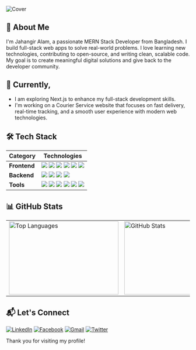 <!-- Cover Photo -->
![Cover](https://i.ibb.co/20yf0DcL/jahan-github.png)


## 🚀 About Me

<p>I'm Jahangir Alam, a passionate MERN Stack Developer from Bangladesh. I build full-stack web apps to solve real-world problems. I love learning new technologies, contributing to open-source, and writing clean, scalable code. My goal is to create meaningful digital solutions and give back to the developer community.</p>


## 🚀 Currently, 
- I am exploring Next.js to enhance my full-stack development skills.
- I'm working on a Courier Service website that focuses on fast delivery, real-time tracking, and a smooth user experience with modern web technologies.

## 🛠️ Tech Stack

| Category   | Technologies |
|------------|--------------|
| **Frontend** | <img src="https://img.shields.io/badge/React-61DAFB?style=for-the-badge&logo=react&logoColor=black" /> <img src="https://img.shields.io/badge/JavaScript-F7DF1E?style=for-the-badge&logo=javascript&logoColor=black" /> <img src="https://img.shields.io/badge/HTML5-E34F26?style=for-the-badge&logo=html5&logoColor=white" /> <img src="https://img.shields.io/badge/CSS3-1572B6?style=for-the-badge&logo=css3&logoColor=white" /> <img src="https://img.shields.io/badge/Tailwind_CSS-38B2AC?style=for-the-badge&logo=tailwind-css&logoColor=white" /> <img src="https://img.shields.io/badge/Bootstrap-7952B3?style=for-the-badge&logo=bootstrap&logoColor=white" /> |
| **Backend**  | <img src="https://img.shields.io/badge/Node.js-339933?style=for-the-badge&logo=nodedotjs&logoColor=white" /> <img src="https://img.shields.io/badge/Express.js-000000?style=for-the-badge&logo=express&logoColor=white" /> <img src="https://img.shields.io/badge/MongoDB-47A248?style=for-the-badge&logo=mongodb&logoColor=white" /> <img src="https://img.shields.io/badge/Mongoose-880000?style=for-the-badge&logo=mongoose&logoColor=white" /> |
| **Tools**    | <img src="https://img.shields.io/badge/Firebase-FFCA28?style=for-the-badge&logo=firebase&logoColor=black" /> <img src="https://img.shields.io/badge/Git-F05032?style=for-the-badge&logo=git&logoColor=white" /> <img src="https://img.shields.io/badge/Vercel-000000?style=for-the-badge&logo=vercel&logoColor=white" /> <img src="https://img.shields.io/badge/Netlify-00C7B7?style=for-the-badge&logo=netlify&logoColor=white" /> <img src="https://img.shields.io/badge/Postman-FF6C37?style=for-the-badge&logo=postman&logoColor=white" /> <img src="https://img.shields.io/badge/VS_Code-007ACC?style=for-the-badge&logo=visual-studio-code&logoColor=white" /> |


## 📊 GitHub Stats

<div align="center">
  <table>
    <tr>
      <td>
        <img src="https://github-readme-stats.vercel.app/api/top-langs/?username=Jahangir-alam25&layout=compact&theme=tokyonight&langs_count=6" alt="Top Languages" width="300" height="200"/>
      </td>
      <td>
        <img src="https://github-readme-stats.vercel.app/api?username=Jahangir-alam25&show_icons=true&theme=tokyonight" alt="GitHub Stats" width="300" height="200"/>
      </td>
      <td>
        <img src="https://github-readme-activity-graph.vercel.app/graph?username=Jahangir-alam25&theme=tokyo-night&hide_border=true" alt="GitHub Contribution Graph" width="300" height="200"/>
      </td>
    </tr>
  </table>
</div>



## 📬 Let's Connect

[![LinkedIn](https://img.shields.io/badge/-LinkedIn-0A66C2?style=for-the-badge&logo=linkedin&logoColor=white)](https://linkedin.com/in/jahangir-alam-3111b9344/)
[![Facebook](https://img.shields.io/badge/-Facebook-1877F2?style=for-the-badge&logo=facebook&logoColor=white)](https://facebook.com/md.jahangir.67489)
[![Gmail](https://img.shields.io/badge/-Gmail-EA4335?style=for-the-badge&logo=gmail&logoColor=white)](https://mail.google.com/mail/u/0/#inbox?compose=new)
[![Twitter](https://img.shields.io/badge/-Twitter-1DA1F2?style=for-the-badge&logo=twitter&logoColor=white)](https://twitter.com/Jahangir9292)







<p>Thank you for visiting my profile!</p>



